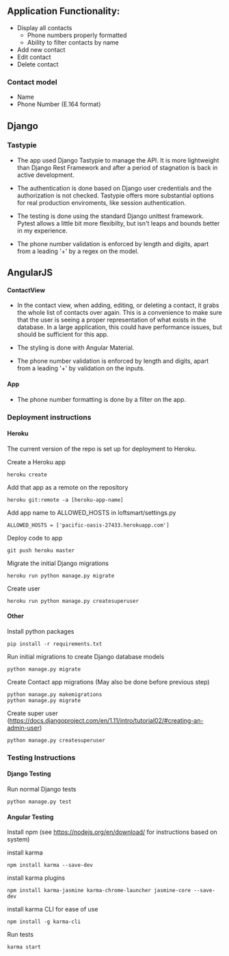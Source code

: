 ## Application Functionality:

- Display all contacts
  - Phone numbers properly formatted
  - Ability to filter contacts by name
- Add new contact
- Edit contact
- Delete contact

### Contact model

- Name
- Phone Number (E.164 format)



## Django
 
### Tastypie

- The app used Django Tastypie to manage the API. It is more lightweight than Django Rest Framework and after a period of stagnation is back in active development.

- The authentication is done based on Django user credentials and the authorization is not checked. Tastypie offers more substantial options for real production enviroments, like session authentication.

- The testing is done using the standard Django unittest framework. Pytest allows a little bit more flexibilty, but isn't leaps and bounds better in my experience.

- The phone number validation is enforced by length and digits, apart from a leading '+' by a regex on the model.

## AngularJS

#### ContactView

- In the contact view, when adding, editing, or deleting a contact, it grabs the whole list of contacts over again. This is a convenience to make sure that the user is seeing a proper representation of what exists in the database. In a large application, this could have performance issues, but should be sufficient for this app.

- The styling is done with Angular Material. 

- The phone number validation is enforced by length and digits, apart from a leading '+' by validation on the inputs.

#### App

- The phone number formatting is done by a filter on the app.

### Deployment instructions 

#### Heroku

The current version of the repo is set up for deployment to Heroku.

Create a Heroku app

    heroku create

Add that app as a remote on the repository

    heroku git:remote -a [heroku-app-name]
    
Add app name to ALLOWED_HOSTS in loftsmart/settings.py

    ALLOWED_HOSTS = ['pacific-oasis-27433.herokuapp.com']

Deploy code to app

    git push heroku master

Migrate the initial Django migrations

    heroku run python manage.py migrate
    
Create user

    heroku run python manage.py createsuperuser


#### Other

Install python packages

    pip install -r requirements.txt
    
Run initial migrations to create Django database models

    python manage.py migrate
    
Create Contact app migrations (May also be done before previous step)

    python manage.py makemigrations
    python manage.py migrate
    
Create super user 
(https://docs.djangoproject.com/en/1.11/intro/tutorial02/#creating-an-admin-user)

    python manage.py createsuperuser
    
    

    
### Testing Instructions

#### Django Testing
Run normal Django tests

    python manage.py test
    
#### Angular Testing  
Install npm (see https://nodejs.org/en/download/ for instructions based on system)

install karma

    npm install karma --save-dev
    
install karma plugins

    npm install karma-jasmine karma-chrome-launcher jasmine-core --save-dev

install karma CLI for ease of use

    npm install -g karma-cli
    
Run tests

    karma start
